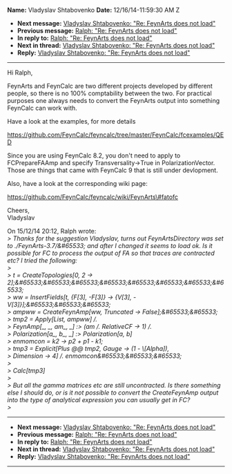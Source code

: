 **Name:** Vladyslav Shtabovenko
**Date:** 12/16/14-11:59:30 AM Z

  - **Next message:** [Vladyslav Shtabovenko: "Re: FeynArts does not
    load"](0824.html)
  - **Previous message:** [Ralph: "Re: FeynArts does not
    load"](0822.html)
  - **In reply to:** [Ralph: "Re: FeynArts does not load"](0822.html)
  - **Next in thread:** [Vladyslav Shtabovenko: "Re: FeynArts does not
    load"](0824.html)
  - **Reply:** [Vladyslav Shtabovenko: "Re: FeynArts does not
    load"](0824.html)

-----

Hi Ralph,  

FeynArts and FeynCalc are two different projects developed by
different  
people, so there is no 100% comptability between the two. For
practical  
purposes one always needs to convert the FeynArts output into
something  
FeynCalc can work with.  

Have a look at the examples, for more details  

https://github.com/FeynCalc/feyncalc/tree/master/FeynCalc/fcexamples/QED  

Since you are using FeynCalc 8.2, you don't need to apply to  
FCPrepareFAAmp and specify Transversality-\>True in
PolarizationVector.  
Those are things that came with FeynCalc 9 that is still under
devlopment.  

Also, have a look at the corresponding wiki page:  

https://github.com/FeynCalc/feyncalc/wiki/FeynArts\#fatofc  

Cheers,  
Vladyslav  

On 15/12/14 20:12, Ralph wrote:  
*\> Thanks for the suggestion Vladyslav, turns out FeynArtsDirectory was
set to ./FeynArts-3.7/&\#65533; and after I changed it seems to load ok.
Is it possible for FC to process the output of FA so that traces are
contracted etc? I tried the following:*  
*\>*  
*\> t = CreateTopologies[0, 2 -\>
2];&\#65533;&\#65533;&\#65533;&\#65533;&\#65533;&\#65533;&\#65533;&\#65533;*  
*\> ww = InsertFields[t, {F[3], -F[3]} -\>
{V[3], -V[3]}];&\#65533;&\#65533;&\#65533;*  
*\> ampww = CreateFeynAmp[ww, Truncated -\>
False];&\#65533;&\#65533;*  
*\> tmp2 = Apply[List, ampww] /.*  
*\> FeynAmp[\_, \_, am\_, \_] :\> (am /. RelativeCF -\> 1) /.*  
*\> Polarization[a\_, b\_, \_] :\> Polarization[a, b]*  
*\> enmomcon = k2 -\> p2 + p1 - k1;*  
*\> tmp3 = Explicit[Plus @@ tmp2, Gauge -\> (1 -
\\[Alpha]),*  
*\> Dimension -\> 4] /. enmomcon&\#65533;&\#65533;&\#65533;*  
*\>*  
*\> Calc[tmp3]*  
*\>*  
*\> But all the gamma matrices etc are still uncontracted. Is there
something else I should do, or is it not possible to convert the
CreateFeynAmp output into the type of analytical expression you can
usually get in FC?*  
*\>*  

-----

  - **Next message:** [Vladyslav Shtabovenko: "Re: FeynArts does not
    load"](0824.html)
  - **Previous message:** [Ralph: "Re: FeynArts does not
    load"](0822.html)
  - **In reply to:** [Ralph: "Re: FeynArts does not load"](0822.html)
  - **Next in thread:** [Vladyslav Shtabovenko: "Re: FeynArts does not
    load"](0824.html)
  - **Reply:** [Vladyslav Shtabovenko: "Re: FeynArts does not
    load"](0824.html)

-----

